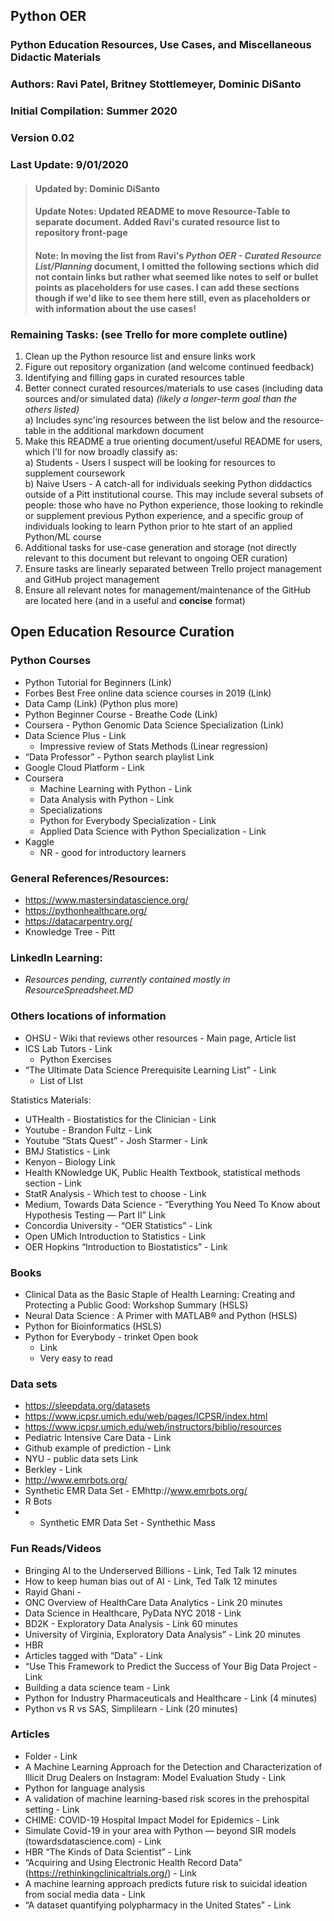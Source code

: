 ## Python OER
### Python Education Resources, Use Cases, and Miscellaneous Didactic Materials
### Authors: Ravi Patel, Britney Stottlemeyer, Dominic DiSanto
### Initial Compilation: Summer 2020
### Version 0.02
### Last Update: 9/01/2020
 > #### Updated by: Dominic DiSanto
 > #### Update Notes: Updated README to move Resource-Table to separate document. Added Ravi's curated resource list to repository front-page 
 > #### Note: In moving the list from Ravi's *Python OER - Curated Resource List/Planning* document, I omitted the following sections which did not contain links but rather what seemed like notes to self or bullet points as placeholders for use cases. I can add these sections though if we'd like to see them here still, even as placeholders or with information about the use cases!

### Remaining Tasks: (see Trello for more complete outline) 
 1) Clean up the Python resource list and ensure links work
 1) Figure out repository organization (and welcome continued feedback) 
 2) Identifying and filling gaps in curated resources table  
 3) Better connect curated resources/materials to use cases (including data sources and/or simulated data) *(likely a longer-term goal than the others listed)*  
    a) Includes sync'ing resources between the list below and the resource-table in the additional markdown document
 4) Make this README a true orienting document/useful README for users, which I'll for now broadly classify as:  
    a) Students - Users I suspect will be looking for resources to supplement coursework  
    b) Naive Users - A catch-all for individuals seeking Python diddactics outside of a Pitt institutional course. This may include several subsets of people: those who have no Python experience, those looking to rekindle or supplement previous Python experience, and a specific group of individuals looking to learn Python prior to hte start of an applied Python/ML course
5) Additional tasks for use-case generation and storage (not directly relevant to this document but relevant to ongoing OER curation)   
6) Ensure tasks are linearly separated between Trello project management and GitHub project management
7) Ensure all relevant notes for management/maintenance of the GitHub are located here (and in a useful and **concise** format) 


## Open Education Resource Curation
### Python Courses
* Python Tutorial for Beginners (Link)
* Forbes Best Free online data science courses in 2019 (Link)
* Data Camp (Link) (Python plus more)
* Python Beginner Course - Breathe Code (Link)
* Coursera - Python Genomic Data Science Specialization (Link)
* Data Science Plus - Link
   * Impressive review of Stats Methods (Linear regression) 
* “Data Professor” - Python search playlist Link
* Google Cloud Platform - Link
* Coursera
   * Machine Learning with Python - Link
   * Data Analysis with Python - Link
   * Specializations
   * Python for Everybody Specialization - Link
   * Applied Data Science with Python Specialization - Link
* Kaggle
   * NR - good for introductory learners 

### General References/Resources:   
* https://www.mastersindatascience.org/
* https://pythonhealthcare.org/ 
* https://datacarpentry.org/
* Knowledge Tree - Pitt

### LinkedIn Learning:
* *Resources pending, currently contained mostly in ResourceSpreadsheet.MD*


### Others locations of information
* OHSU - Wiki that reviews other resources - Main page, Article list
* ICS Lab Tutors - Link
   * Python Exercises 
* “The Ultimate Data Science Prerequisite Learning List” - Link
   * List of LIst 

Statistics Materials:
* UTHealth - Biostatistics for the Clinician - Link
* Youtube - Brandon Fultz - Link
* Youtube “Stats Quest” - Josh Starmer - Link
* BMJ Statistics - Link
* Kenyon - Biology Link
* Health KNowledge UK, Public Health Textbook, statistical methods section - Link 
* StatR Analysis - Which test to choose - Link
* Medium, Towards Data Science - “Everything You Need To Know about Hypothesis Testing — Part II” Link
* Concordia University - “OER Statistics” - Link
* Open UMich Introduction to Statistics -  Link
* OER Hopkins  “Introduction to Biostatistics” - Link

### Books
* Clinical Data as the Basic Staple of Health Learning: Creating and Protecting a Public Good: Workshop Summary (HSLS) 
* Neural Data Science : A Primer with MATLAB® and Python (HSLS)
* Python for Bioinformatics (HSLS)
* Python for Everybody - trinket Open book
   * Link
   * Very easy to read

### Data sets
* https://sleepdata.org/datasets
* https://www.icpsr.umich.edu/web/pages/ICPSR/index.html
* https://www.icpsr.umich.edu/web/instructors/biblio/resources 
* Pediatric Intensive Care Data - Link
* Github example of prediction - Link
* NYU -  public data sets Link
* Berkley - Link
* http://www.emrbots.org/
*  Synthetic EMR Data Set - EMhttp://www.emrbots.org/
* R Bots 
* - Synthetic EMR Data Set - Synthethic Mass


### Fun Reads/Videos
* Bringing AI to the Underserved Billions - Link, Ted Talk 12 minutes
* How to keep human bias out of AI - Link, Ted Talk 12 minutes 
* Rayid Ghani - 
* ONC Overview of HealthCare Data Analytics - Link 20 minutes
* Data Science in Healthcare, PyData NYC 2018  - Link
* BD2K - Exploratory Data Analysis - Link 60 minutes  
* University of Virginia, Exploratory Data Analysis”  - Link  20 minutes 
* HBR 
* Articles tagged with “Data” - Link
* “Use This Framework to Predict the Success of Your Big Data Project - Link
* Building a data science team - Link
* Python for Industry Pharmaceuticals and Healthcare - Link (4 minutes) 
* Python vs R vs SAS, Simplilearn - Link (20 minutes) 

### Articles
* Folder - Link
* A Machine Learning Approach for the Detection and Characterization of Illicit Drug Dealers on Instagram: Model Evaluation Study - Link	
* Python for language analysis
* A validation of machine learning-based risk scores in the prehospital setting - Link
* CHIME: COVID-19 Hospital Impact Model for Epidemics - Link
* Simulate Covid-19 in your area with Python — beyond SIR models (towardsdatascience.com) - Link
* HBR “The Kinds of Data Scientist” - Link
* “Acquiring and Using Electronic Health Record Data” (https://rethinkingclinicaltrials.org/) - Link
* A machine learning approach predicts future risk to suicidal ideation from social media data - Link
* “A dataset quantifying polypharmacy in the United States” - Link
